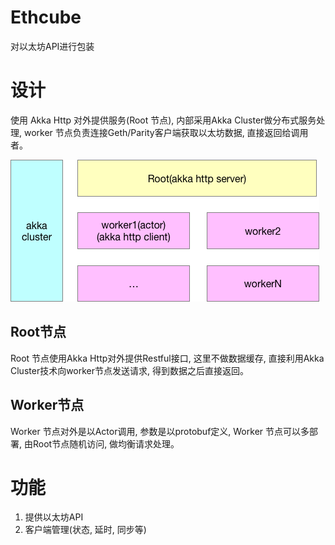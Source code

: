 # Ethcube 

对以太坊API进行包装

# 设计

使用 Akka Http 对外提供服务(Root 节点), 内部采用Akka Cluster做分布式服务处理, worker 节点负责连接Geth/Parity客户端获取以太坊数据, 直接返回给调用者。 

<img src="./docs/ethcube.png"/>

## Root节点

Root 节点使用Akka Http对外提供Restful接口, 这里不做数据缓存, 直接利用Akka Cluster技术向worker节点发送请求, 得到数据之后直接返回。

## Worker节点

Worker 节点对外是以Actor调用, 参数是以protobuf定义, Worker 节点可以多部署, 由Root节点随机访问, 做均衡请求处理。


# 功能

1. 提供以太坊API
2. 客户端管理(状态, 延时, 同步等)


